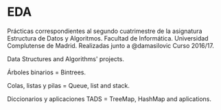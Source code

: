 # EDA
Prácticas correspondientes al segundo cuatrimestre de la asignatura Estructura de Datos y Algoritmos.
Facultad de Informática. Universidad Complutense de Madrid.
Realizadas junto a @damasilovic
Curso 2016/17.

Data Structures and Algorithms' projects.

Árboles binarios = Bintrees.

Colas, listas y pilas = Queue, list and stack.

Diccionarios y aplicaciones TADS = TreeMap, HashMap and aplications.
